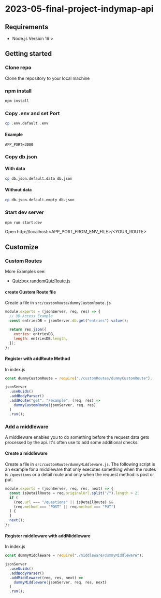 # 2023-05-final-project-indymap-api

## Requirements

- Node.js Version 16 >

## Getting started

### Clone repo

Clone the repository to your local machine

### npm install

```sh
npm install
```

### Copy .env and set Port

```sh
cp .env.default .env
```

#### Example

```
APP_PORT=3000
```

### Copy db.json

#### With data

```sh
cp db.json.default.data db.json
```

#### Without data

```sh
cp db.json.default.empty db.json
```

### Start dev server

```sh
npm run start:dev
```

Open http://localhost:<APP_PORT_FROM_ENV_FILE>/<YOUR_ROUTE>

## Customize

### Custom Routes

More Examples see:

- [Quizbox randomQuizRoute.js](https://github.com/coding-bootcamps-eu/final-projects/blob/main/Quizbox2/api/src/customRoutes/randomQuizRoute.js)

#### create Custom Route file

Create a file in `src/customRoute/dummyCustomRoute.js`

```js
module.exports = (jsonServer, req, res) => {
  // DB Access Example
  const entriesDB = jsonServer.db.get("entries").value();

  return res.json({
    entries: entriesDB,
    length: entriesDB.length,
  });
};
```

#### Register with addRoute Method

In index.js

```js
const dummyCustomRoute = require("./customRoutes/dummyCustomRoute");

jsonServer
  .useUuids()
  .addBodyParser()
  .addRoute("get", "/example", (req, res) =>
    dummyCustomRoute(jsonServer, req, res)
  )
  .run();
```

### Add a middleware

A middleware enables you to do something before the request data gets processed by the api. It's often use to add some additional checks.

#### Create a middleware

Create a file in `src/customRoute/dummyMiddleware.js`. The following script is an example for a middleware that only executes something when the routes is `/questions` or a detail route and only when the request method is post or put.

```js
module.exports = (jsonServer, req, res, next) => {
  const isDetailRoute = req.originalUrl.split("/").length > 2;
  if (
    (req.url === "/questions" || isDetailRoute) &&
    (req.method === "POST" || req.method === "PUT")
  ) {
  }
  next();
};
```

#### Register middleware with addMiddleware

In index.js

```js
const dummyMiddleware = require("./middleware/dummyMiddleware");

jsonServer
  .useUuids()
  .addBodyParser()
  .addMiddleware((req, res, next) =>
    dummyMiddleware(jsonServer, req, res, next)
  )
  .run();
```
